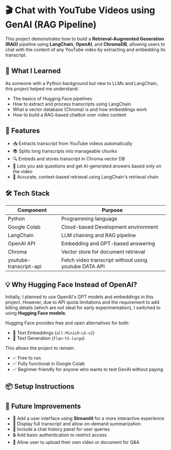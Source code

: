 # 🎬 Chat with YouTube Videos using GenAI (RAG Pipeline)
This project demonstrates how to build a **Retrieval-Augmented Generation (RAG)** pipeline using **LangChain**, **OpenAI**, and **ChromaDB**, allowing users to chat with the content of any YouTube video by extracting and embedding its transcript.
## 🧠 What I Learned
As someone with a Python background but new to LLMs and LangChain, this project helped me understand:

- The basics of Hugging Face pipelines
- How to extract and process transcripts using LangChain
- What a vector database (Chroma) is and how embeddings work
- How to build a RAG-based chatbot over video content

## 🚀 Features
- 📥 Extracts transcript from YouTube videos automatically
- 📚 Splits long transcripts into manageable chunks
- 🔍 Embeds and stores transcript in Chroma vector DB
- 🤖 Lets you ask questions and get AI-generated answers based only on the video
- 🧾 Accurate, context-based retrieval using LangChain's retrieval chain

## 🛠️ Tech Stack
| Component        | Purpose                                |
|------------------|----------------------------------------|
| Python           | Programming language                   |
| Google Colab     | Cloud-based Development environment    |
| LangChain        | LLM chaining and RAG pipeline          |
| OpenAI API       | Embedding and GPT-based answering      |
| Chroma           | Vector store for document retrieval    |
| youtube-transcript-api | Fetch video transcript without using youtube DATA API             |

## 💡 Why Hugging Face Instead of OpenAI?

Initially, I planned to use OpenAI's GPT models and embeddings in this project. However, due to API quota limitations and the requirement to add billing details (which are not ideal for early experimentation), I switched to using **Hugging Face models**.

Hugging Face provides free and open alternatives for both:
- 🔹 Text Embeddings (`all-MiniLM-L6-v2`)
- 🔹 Text Generation (`flan-t5-large`)

This allows the project to remain:
- ✅ Free to run
- ✅ Fully functional in Google Colab
- ✅ Beginner-friendly for anyone who wants to test GenAI without paying

## 📦 Setup Instructions

## 📘 Future Improvements

- 🔄 Add a user interface using **Streamlit** for a more interactive experience
- 📝 Display full transcript and allow on-demand summarization
- 💬 Include a chat history panel for user queries
- 🔒 Add basic authentication to restrict access
- 📁 Allow user to upload their own video or document for Q&A

